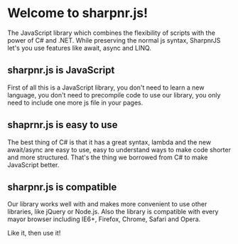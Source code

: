 # Welcome to sharpnr.js! 
The JavaScript library which combines the flexibility of scripts with the power of C# and .NET. While preserving the normal js syntax, SharpnrJS let's you use features like await, async and LINQ.

## sharpnr.js is JavaScript
First of all this is a JavaScript library, you don't need to learn a new language, you don't need to precompile code to use our library, you only need to include one more js file in your pages.

## shaprnr.js is easy to use
The best thing of C# is that it has a great syntax, lambda and the new await/async are easy to use, easy to understand ways to make code shorter and more structured. That's the thing we borrowed from C# to make JavaScript better.

## sharpnr.js is compatible
Our library works well with and makes more convenient to use other libraries, like jQuery or Node.js. Also the library is compatible with every mayor browser including IE6+, Firefox, Chrome, Safari and Opera.

Like it, then use it!